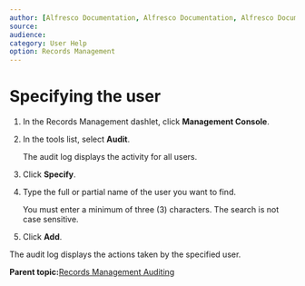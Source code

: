 ```yaml
---
author: [Alfresco Documentation, Alfresco Documentation, Alfresco Documentation]
source: 
audience: 
category: User Help
option: Records Management
---
```


# Specifying the user

1.  In the Records Management dashlet, click **Management Console**.

2.  In the tools list, select **Audit**.

    The audit log displays the activity for all users.

3.  Click **Specify**.

4.  Type the full or partial name of the user you want to find.

    You must enter a minimum of three \(3\) characters. The search is not case sensitive.

5.  Click **Add**.


The audit log displays the actions taken by the specified user.

**Parent topic:**[Records Management Auditing](../concepts/rm-audit-intro.md)

